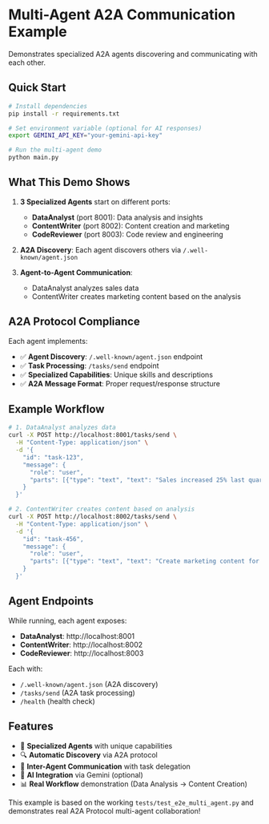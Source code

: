# Multi-Agent A2A Communication Example

Demonstrates specialized A2A agents discovering and communicating with each other.

## Quick Start

```bash
# Install dependencies
pip install -r requirements.txt

# Set environment variable (optional for AI responses)
export GEMINI_API_KEY="your-gemini-api-key"

# Run the multi-agent demo
python main.py
```

## What This Demo Shows

1. **3 Specialized Agents** start on different ports:
   - **DataAnalyst** (port 8001): Data analysis and insights
   - **ContentWriter** (port 8002): Content creation and marketing
   - **CodeReviewer** (port 8003): Code review and engineering

2. **A2A Discovery**: Each agent discovers others via `/.well-known/agent.json`

3. **Agent-to-Agent Communication**: 
   - DataAnalyst analyzes sales data
   - ContentWriter creates marketing content based on the analysis

## A2A Protocol Compliance

Each agent implements:

- ✅ **Agent Discovery**: `/.well-known/agent.json` endpoint
- ✅ **Task Processing**: `/tasks/send` endpoint  
- ✅ **Specialized Capabilities**: Unique skills and descriptions
- ✅ **A2A Message Format**: Proper request/response structure

## Example Workflow

```bash
# 1. DataAnalyst analyzes data
curl -X POST http://localhost:8001/tasks/send \
  -H "Content-Type: application/json" \
  -d '{
    "id": "task-123",
    "message": {
      "role": "user",
      "parts": [{"type": "text", "text": "Sales increased 25% last quarter"}]
    }
  }'

# 2. ContentWriter creates content based on analysis
curl -X POST http://localhost:8002/tasks/send \
  -H "Content-Type: application/json" \
  -d '{
    "id": "task-456", 
    "message": {
      "role": "user",
      "parts": [{"type": "text", "text": "Create marketing content for 25% sales growth"}]
    }
  }'
```

## Agent Endpoints

While running, each agent exposes:

- **DataAnalyst**: http://localhost:8001
- **ContentWriter**: http://localhost:8002  
- **CodeReviewer**: http://localhost:8003

Each with:
- `/.well-known/agent.json` (A2A discovery)
- `/tasks/send` (A2A task processing)
- `/health` (health check)

## Features

- 🤖 **Specialized Agents** with unique capabilities
- 🔍 **Automatic Discovery** via A2A protocol
- 💬 **Inter-Agent Communication** with task delegation
- 🧠 **AI Integration** via Gemini (optional)
- 📊 **Real Workflow** demonstration (Data Analysis → Content Creation)

This example is based on the working `tests/test_e2e_multi_agent.py` and demonstrates real A2A Protocol multi-agent collaboration!